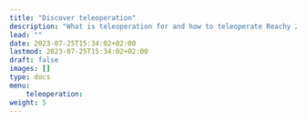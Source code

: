 ```yaml
---
title: "Discover teleoperation"
description: "What is teleoperation for and how to teleoperate Reachy 2"
lead: ""
date: 2023-07-25T15:34:02+02:00
lastmod: 2023-07-25T15:34:02+02:00
draft: false
images: []
type: docs
menu:
    teleoperation:
weight: 5
---
```

